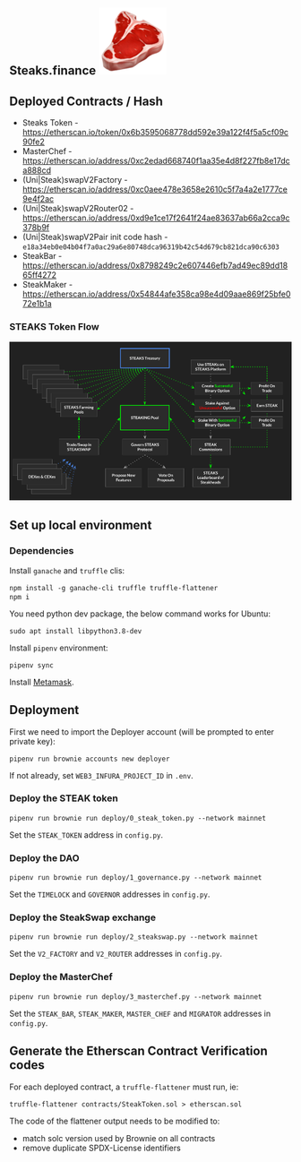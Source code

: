 

## Steaks.finance  ![](steak-logo.png)

## Deployed Contracts / Hash

- Steaks Token - <https://etherscan.io/token/0x6b3595068778dd592e39a122f4f5a5cf09c90fe2>
- MasterChef - <https://etherscan.io/address/0xc2edad668740f1aa35e4d8f227fb8e17dca888cd>
- (Uni|Steak)swapV2Factory - <https://etherscan.io/address/0xc0aee478e3658e2610c5f7a4a2e1777ce9e4f2ac>
- (Uni|Steak)swapV2Router02 - <https://etherscan.io/address/0xd9e1ce17f2641f24ae83637ab66a2cca9c378b9f>
- (Uni|Steak)swapV2Pair init code hash - `e18a34eb0e04b04f7a0ac29a6e80748dca96319b42c54d679cb821dca90c6303`
- SteakBar - <https://etherscan.io/address/0x8798249c2e607446efb7ad49ec89dd1865ff4272>
- SteakMaker - <https://etherscan.io/address/0x54844afe358ca98e4d09aae869f25bfe072e1b1a>



### STEAKS Token Flow

![](token-flow.png)



## Set up local environment

### Dependencies

Install `ganache` and `truffle` clis:

```
npm install -g ganache-cli truffle truffle-flattener
npm i
```

You need python dev package, the below command works for Ubuntu:

```
sudo apt install libpython3.8-dev
```

Install `pipenv` environment:

```
pipenv sync
```

Install [Metamask](https://metamask.io/download.html).



## Deployment
First we need to import the Deployer account (will be prompted to enter private key):
```
pipenv run brownie accounts new deployer
```

If not already, set `WEB3_INFURA_PROJECT_ID` in `.env`.

### Deploy the STEAK token

```
pipenv run brownie run deploy/0_steak_token.py --network mainnet
```

Set the `STEAK_TOKEN` address  in `config.py`.

### Deploy the DAO

```
pipenv run brownie run deploy/1_governance.py --network mainnet
```

Set the `TIMELOCK`  and `GOVERNOR` addresses  in `config.py`.

### Deploy the SteakSwap exchange

```
pipenv run brownie run deploy/2_steakswap.py --network mainnet
```

Set the `V2_FACTORY`  and `V2_ROUTER` addresses  in `config.py`.

### Deploy the MasterChef 

```
pipenv run brownie run deploy/3_masterchef.py --network mainnet
```

Set the `STEAK_BAR`, `STEAK_MAKER`, `MASTER_CHEF` and `MIGRATOR` addresses  in `config.py`.

## Generate the Etherscan Contract Verification codes

For each deployed contract, a `truffle-flattener` must run, ie:

```
truffle-flattener contracts/SteakToken.sol > etherscan.sol
```
The code of the flattener output needs to be modified to:
 - match solc version used by Brownie on all contracts
 - remove duplicate SPDX-License identifiers
